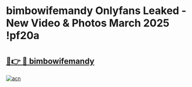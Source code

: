 # bimbowifemandy Onlyfans Leaked - New Video & Photos March 2025 !pf20a

# <h2><a href="https://tby7rt.iuczelnia.edu.pl?title=bimbowifemandy&ref=pf20a">🔗👉 🔴 bimbowifemandy</a></h2>

[![acn](https://github.com/user-attachments/assets/0f9c940e-d8b0-45ae-aac7-cd30a18b3e1c)](https://tby7rt.iuczelnia.edu.pl?title=bimbowifemandy&ref=pf20a)

